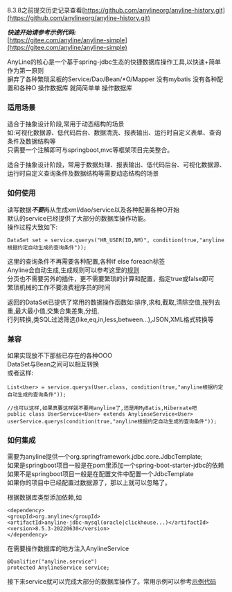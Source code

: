 8.3.8之前提交历史记录查看[https://github.com/anylineorg/anyline-history.git](https://github.com/anylineorg/anyline-history.git)

***快速开始请参考示例代码:***  
[https://gitee.com/anyline/anyline-simple](https://gitee.com/anyline/anyline-simple)


AnyLine的核心是一个基于spring-jdbc生态的快捷数据库操作工具,以快速+简单作为第一原则  
摒弃了各种繁琐呆板的Service/Dao/Bean/*O/Mapper 没有mybatis 没有各种配置和各种O
操作数据库 就简简单单 操作数据库  

### 适用场景
适合于抽象设计阶段,常用于动态结构的场景  
如:可视化数据源、低代码后台、数据清洗、报表输出、运行时自定义表单、查询条件及数据结构等  
只需要一个注解即可与springboot,mvc等框架项目完美整合。  

适合于抽象设计阶段，常用于数据处理、报表输出、低代码后台、可视化数据源、运行时自定义查询条件及数据结构等需要动态结构的场景  

### 如何使用
读写数据***不要***再从生成xml/dao/service以及各种配置各种O开始  
默认的service已经提供了大部分的数据库操作功能。  
操作过程大致如下:
```
DataSet set = service.querys("HR_USER(ID,NM)", condition(true,"anyline根据约定自动生成的查询条件"));  
```
这里的查询条件不再需要各种配置,各种if else foreach标签  
Anyline会自动生成,生成规则可以参考这里的[规则](https://gitee.com/anyline/anyline-simple)  
分页也不需要另外的插件，更不需要繁琐的计算和配置，指定true或false即可  
繁琐机械的工作不要浪费程序员的时间  

返回的DataSet已提供了常用的数据操作函数如:排序,求和,截取,清除空值,按列去重,最大最小值,交集合集差集,分组,  
行列转换,类SQL过滤筛选(like,eq,in,less,between...),JSON,XML格式转换等  
### 兼容
如果实现放不下那些已存在的各种OOO  
DataSet与Bean之间可以相互转换  
或者这样:  
```
List<User> = service.querys(User.class, condition(true,"anyline根据约定自动生成的查询条件")); 

//也可以这样,如果真要这样就不要用anyline了,还是用MyBatis,Hibernate吧
public class UserService<User> extends AnylinseService<User> 
userService.querys(condition(true,"anyline根据约定自动生成的查询条件")); 
```


### 如何集成
需要为anyline提供一个org.springframework.jdbc.core.JdbcTemplate;  
如果是springboot项目一般是在pom里添加一个spring-boot-starter-jdbc的依赖  
如果不是springboot项目一般是在配置文件中配置一个JdbcTemplate  
如果你的项目中已经配置过数据源了，那以上就可以忽略了。  

根据数据库类型添加依赖,如  
```
<dependency>
<groupId>org.anyline</groupId>
<artifactId>anyline-jdbc-mysql(oracle|clickhouse...)</artifactId>
<version>8.5.3-20220630</version>
</dependency>
```
在需要操作数据库的地方注入AnylineService  
```
@Qualifier("anyline.service")
protected AnylineService service;
```
接下来service就可以完成大部分的数据库操作了。常用示例可以参考[示例代码](https://gitee.com/anyline/anyline-simple)


